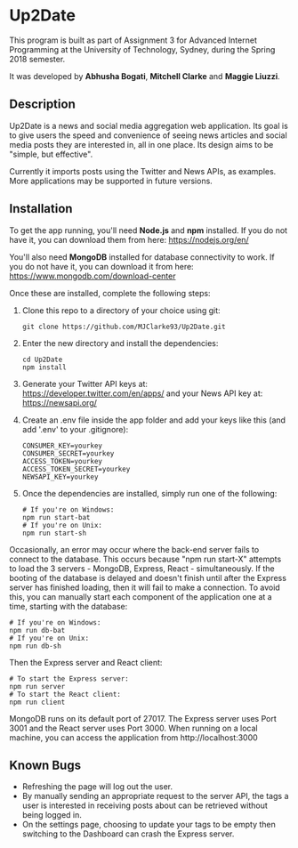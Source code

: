 # Up2Date
This program is built as part of Assignment 3 for Advanced Internet Programming at the University of Technology, Sydney, during the Spring 2018 semester.

It was developed by **Abhusha Bogati**, **Mitchell Clarke** and **Maggie Liuzzi**.



  ## Description

Up2Date is a news and social media aggregation web application. Its goal is to give users the speed and convenience of seeing news articles and social media posts they are interested in, all in one place.  Its design aims to be "simple, but effective".

Currently it imports posts using the Twitter and News APIs, as examples. More applications may be supported in future versions.



  ## Installation

To get the app running, you'll need **Node.js** and **npm** installed. If you do not have it, you can download them from here: https://nodejs.org/en/

You'll also need **MongoDB** installed for database connectivity to work. If you do not have it, you can download it from here: https://www.mongodb.com/download-center

Once these are installed, complete the following steps:

  1. Clone this repo to a directory of your choice using git:

     ```shell
     git clone https://github.com/MJClarke93/Up2Date.git
     ```

  2. Enter the new directory and install the dependencies:

     ```shell
     cd Up2Date
     npm install
     ```

  3. Generate your Twitter API keys at: https://developer.twitter.com/en/apps/ and your News API key at: https://newsapi.org/


  4. Create an .env file inside the app folder and add your keys like this (and add '.env' to your .gitignore):

     ```shell
     CONSUMER_KEY=yourkey
     CONSUMER_SECRET=yourkey
     ACCESS_TOKEN=yourkey
     ACCESS_TOKEN_SECRET=yourkey
     NEWSAPI_KEY=yourkey
     ```

  5. Once the dependencies are installed, simply run one of the following:

     ```shell
     # If you're on Windows:
     npm run start-bat
     # If you're on Unix:
     npm run start-sh
     ```

Occasionally, an error may occur where the back-end server fails to connect to the database. This occurs because "npm run start-X" attempts to load the 3 servers - MongoDB, Express, React - simultaneously. If the booting of the database is delayed and doesn't finish until after the Express server has finished loading, then it will fail to make a connection. To avoid this, you can manually start each component of the application one at a time, starting with the database:

```shell
# If you're on Windows:
npm run db-bat
# If you're on Unix:
npm run db-sh
```

Then the Express server and React client:

```shell
# To start the Express server:
npm run server
# To start the React client:
npm run client
```

MongoDB runs on its default port of 27017. The Express server uses Port 3001 and the React server uses Port 3000. When running on a local machine, you can access the application from http://localhost:3000



## Known Bugs

- Refreshing the page will log out the user.
- By manually sending an appropriate request to the server API, the tags a user is interested in receiving posts about can be retrieved without being logged in.
- On the settings page, choosing to update your tags to be empty then switching to the Dashboard can crash the Express server.
